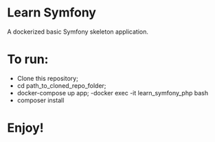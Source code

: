 # Learn Symfony

A dockerized basic Symfony skeleton application.

# To run:

- Clone this repository;
- cd path_to_cloned_repo_folder;
- docker-compose up app;
-docker exec -it learn_symfony_php bash
- composer install

# Enjoy!
